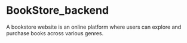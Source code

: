 # BookStore_backend
A bookstore website is an online platform where users can explore and purchase books across various genres. 
